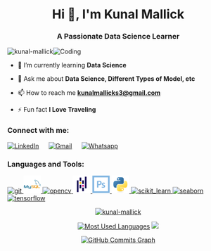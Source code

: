 <h1 align="center">Hi 👋, I'm Kunal Mallick</h1>
<h3 align="center">A Passionate Data Science Learner</h3>
<img align="right" alt="Coding" width="400" src="https://i.pinimg.com/originals/52/b7/36/52b736f2c6e739118e5b9a32a21434ea.gif">

<p align="left"> <img src="https://komarev.com/ghpvc/?username=kunal-mallick&label=Profile%20views&color=0e75b6&style=flat" alt="kunal-mallick" /> </p>

- 🌱 I’m currently learning **Data Science**

- 💬 Ask me about **Data Science, Different Types of Model, etc**

- 📫 How to reach me **kunalmallicks3@gmail.com**

- ⚡ Fun fact **I Love Traveling**

<h3 align="left">Connect with me:</h3>
<p align="left">
  <a href="https://linkedin.com/in/kunal mallick" target="_blank"><img alt="LinkedIn" width="25px" src="https://cdn-icons-png.flaticon.com/512/3536/3536505.png"></a> &emsp;
  <a href="kunalmallicks3@gmail.com" target="_blank"><img alt="Gmail" width="25px" src="https://cdn-icons-png.flaticon.com/512/5968/5968534.png"></a> &emsp;
<a href="https://api.whatsapp.com/send/?phone=%2B919934322784&text&type=phone_number&app_absent=0" target="_blank"><img alt="Whatsapp" width="25px" src="https://cdn-icons-png.flaticon.com/512/5968/5968841.png"></a>
</p>


<h3 align="left">Languages and Tools:</h3>
<p align="left"> <a href="https://git-scm.com/" target="_blank" rel="noreferrer"> <img src="https://www.vectorlogo.zone/logos/git-scm/git-scm-icon.svg" alt="git" width="40" height="40"/> </a> <a href="https://www.mysql.com/" target="_blank" rel="noreferrer"> <img src="https://raw.githubusercontent.com/devicons/devicon/master/icons/mysql/mysql-original-wordmark.svg" alt="mysql" width="40" height="40"/> </a> <a href="https://opencv.org/" target="_blank" rel="noreferrer"> <img src="https://www.vectorlogo.zone/logos/opencv/opencv-icon.svg" alt="opencv" width="40" height="40"/> </a> <a href="https://pandas.pydata.org/" target="_blank" rel="noreferrer"> <img src="https://raw.githubusercontent.com/devicons/devicon/2ae2a900d2f041da66e950e4d48052658d850630/icons/pandas/pandas-original.svg" alt="pandas" width="40" height="40"/> </a> <a href="https://www.photoshop.com/en" target="_blank" rel="noreferrer"> <img src="https://raw.githubusercontent.com/devicons/devicon/master/icons/photoshop/photoshop-line.svg" alt="photoshop" width="40" height="40"/> </a> <a href="https://www.python.org" target="_blank" rel="noreferrer"> <img src="https://raw.githubusercontent.com/devicons/devicon/master/icons/python/python-original.svg" alt="python" width="40" height="40"/> </a> <a href="https://scikit-learn.org/" target="_blank" rel="noreferrer"> <img src="https://upload.wikimedia.org/wikipedia/commons/0/05/Scikit_learn_logo_small.svg" alt="scikit_learn" width="40" height="40"/> </a> <a href="https://seaborn.pydata.org/" target="_blank" rel="noreferrer"> <img src="https://seaborn.pydata.org/_images/logo-mark-lightbg.svg" alt="seaborn" width="40" height="40"/> </a> <a href="https://www.tensorflow.org" target="_blank" rel="noreferrer"> <img src="https://www.vectorlogo.zone/logos/tensorflow/tensorflow-icon.svg" alt="tensorflow" width="40" height="40"/> </a> </p>

<p align="center"> <a href="https://github.com/ryo-ma/github-profile-trophy"><img src="https://github-profile-trophy.vercel.app/?username=kunal-mallick" alt="kunal-mallick" /></a> </p>


<p align="center"><a href="https://github.com/kunal-mallick"><img src="https://github-readme-stats.vercel.app/api/top-langs/?username=kunal-mallick&langs_count=10&title_color=f97316&text_color=000000&icon_color=6366f1&bg_color=ffffff&locale=en&custom_title=Most%20Used%20Languages" alt="Most Used Languages" /></a>
<a href="http://www.github.com/kunal-mallick"><img src="https://github-readme-streak-stats.herokuapp.com/?user=kunal-mallick&show_icons=true&locale=en" /></a></p>

<p align="center"><a href="http://www.github.com/kunal-mallick"><img src="https://github-readme-activity-graph.cyclic.app/graph?username=kunal-mallick&bg_color=ffffff&color=000000&line=6366f1&point=000000&area_color=ffffff&area=true&custom_title=GitHub%20Commits%20Graph"
alt="GitHub Commits Graph" /></a></p>
